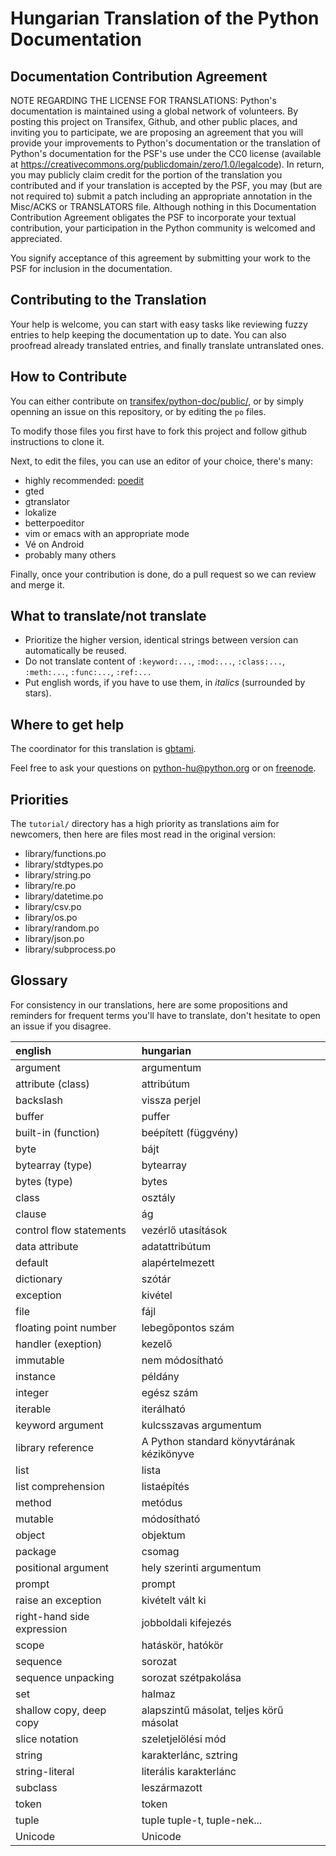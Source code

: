 Hungarian Translation of the Python Documentation
=================================================

Documentation Contribution Agreement
------------------------------------

NOTE REGARDING THE LICENSE FOR TRANSLATIONS: Python's documentation is
maintained using a global network of volunteers. By posting this
project on Transifex, Github, and other public places, and inviting
you to participate, we are proposing an agreement that you will
provide your improvements to Python's documentation or the translation
of Python's documentation for the PSF's use under the CC0 license
(available at https://creativecommons.org/publicdomain/zero/1.0/legalcode). In
return, you may publicly claim credit for the portion of the
translation you contributed and if your translation is accepted by the
PSF, you may (but are not required to) submit a patch including an
appropriate annotation in the Misc/ACKS or TRANSLATORS file. Although
nothing in this Documentation Contribution Agreement obligates the PSF
to incorporate your textual contribution, your participation in the
Python community is welcomed and appreciated.

You signify acceptance of this agreement by submitting your work to
the PSF for inclusion in the documentation.

Contributing to the Translation
-------------------------------

Your help is welcome, you can start with easy tasks like reviewing
fuzzy entries to help keeping the documentation up to date.  You can
also proofread already translated entries, and finally translate
untranslated ones.

How to Contribute
-----------------

You can either contribute on [transifex/python-doc/public/](https://www.transifex.com/python-doc/public/),
or by simply openning an
issue on this repository, or by editing the ``po`` files.

To modify those files you first have to fork this project and follow
github instructions to clone it.

Next, to edit the files, you can use an editor of your choice, there's many:

- highly recommended: [poedit](http://www.poedit.net/)
- gted
- gtranslator
- lokalize
- betterpoeditor
- vim or emacs with an appropriate mode
- Vé on Android
- probably many others

Finally, once your contribution is done, do a pull request so we
can review and merge it.

What to translate/not translate
-------------------------------

- Prioritize the higher version, identical strings between version can
  automatically be reused.
- Do not translate content of `:keyword:...`, `:mod:...`, `:class:...`, `:meth:...`, `:func:...`, `:ref:...`
- Put english words, if you have to use them, in *italics* (surrounded
  by stars).

Where to get help
-----------------

The coordinator for this translation is [gbtami](https://github.com/gbtami).

Feel free to ask your questions on [python-hu@python.org](https://mail.python.org/mailman/listinfo/python-hu)
or on [freenode](http://webchat.freenode.net/?channels=python-doc&uio=d4).

Priorities
----------

The `tutorial/` directory has a high priority as translations aim
for newcomers, then here are files most read in the original version:

- library/functions.po
- library/stdtypes.po
- library/string.po
- library/re.po
- library/datetime.po
- library/csv.po
- library/os.po
- library/random.po
- library/json.po
- library/subprocess.po

Glossary
--------

For consistency in our translations, here are some propositions and
reminders for frequent terms you'll have to translate, don't hesitate
to open an issue if you disagree.

|english                     |hungarian                   |
|:---------------------------|:---------------------------|
|argument                    |argumentum                  |
|attribute (class)           |attribútum                  |
|backslash                   |vissza perjel               |
|buffer                      |puffer                      |
|built-in (function)         |beépített (függvény)        |
|byte                        |bájt                        |
|bytearray (type)            |bytearray                   |
|bytes (type)                |bytes                       |
|class                       |osztály                     |
|clause                      |ág                          |
|control flow statements     |vezérlő utasítások          |
|data attribute              |adatattribútum              |
|default                     |alapértelmezett             |
|dictionary                  |szótár                      |
|exception                   |kivétel                     |
|file                        |fájl                        |
|floating point number       |lebegőpontos szám           |
|handler (exeption)          |kezelő                      |
|immutable                   |nem módosítható             |
|instance                    |példány                     |
|integer                     |egész szám                  |
|iterable                    |iterálható                  |
|keyword argument            |kulcsszavas argumentum      |
|library reference           |A Python standard könyvtárának kézikönyve|
|list                        |lista                       |
|list comprehension          |listaépítés                 |
|method                      |metódus                     |
|mutable                     |módosítható                 |
|object                      |objektum                    |
|package                     |csomag                      |
|positional argument         |hely szerinti argumentum    |
|prompt                      |prompt                      |
|raise an exception          |kivételt vált ki            |
|right-hand side expression  |jobboldali kifejezés        |
|scope                       |hatáskör, hatókör           |
|sequence                    |sorozat                     |
|sequence unpacking          |sorozat szétpakolása        |
|set                         |halmaz                      |
|shallow copy, deep copy     |alapszintű másolat, teljes körű másolat|
|slice notation              |szeletjelölési mód          |
|string                      |karakterlánc, sztring       |
|string-literal              |literális karakterlánc      |
|subclass                    |leszármazott                |
|token                       |token                       |
|tuple                       |tuple  tuple-t, tuple-nek...|
|Unicode                     |Unicode                     |
